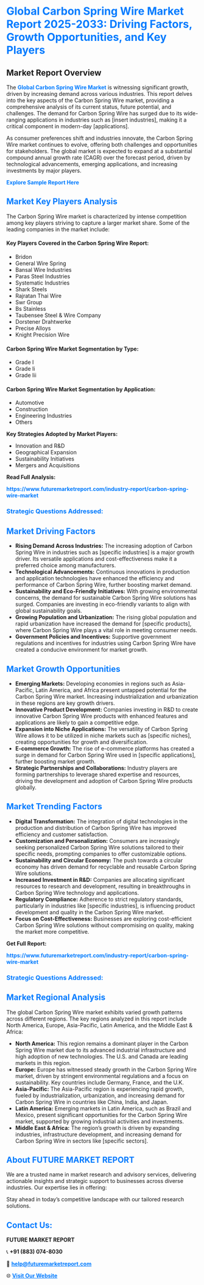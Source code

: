 <h1 style="color: #007BFF;">Global Carbon Spring Wire Market Report 2025-2033: Driving Factors, Growth Opportunities, and Key Players</h1>

<section id="overview">
<h2>Market Report Overview</h2>
<p>The <a href="https://www.futuremarketreport.com/industry-report/carbon-spring-wire-market" style="color: #007BFF; text-decoration: none;"><strong>Global Carbon Spring Wire Market</strong></a> is witnessing significant growth, driven by increasing demand across various industries. This report delves into the key aspects of the Carbon Spring Wire market, providing a comprehensive analysis of its current status, future potential, and challenges. The demand for Carbon Spring Wire has surged due to its wide-ranging applications in industries such as [insert industries], making it a critical component in modern-day [applications].</p>
<p>As consumer preferences shift and industries innovate, the Carbon Spring Wire market continues to evolve, offering both challenges and opportunities for stakeholders. The global market is expected to expand at a substantial compound annual growth rate (CAGR) over the forecast period, driven by technological advancements, emerging applications, and increasing investments by major players.</p>
</section>

<section id="overview">
<p><a href="https://www.futuremarketreport.com/request-sample/reportId=31019" style="color: #007BFF; text-decoration: none;"><strong>Explore Sample Report Here</strong></a></p>
</section>

<section id="key-players">
<h2 style="color: #007BFF;">Market Key Players Analysis</h2>
<p>The Carbon Spring Wire market is characterized by intense competition among key players striving to capture a larger market share. Some of the leading companies in the market include:</p>
<h4>Key Players Covered in the Carbon Spring Wire Report:</h4>
<ul><li>Bridon</li><li>General Wire Spring</li><li>Bansal Wire Industries</li><li>Paras Steel Industries</li><li>Systematic Industries</li><li>Shark Steels</li><li>Rajratan Thai Wire</li><li>Swr Group</li><li>Bs Stainless</li><li>Taubensee Steel &amp; Wire Company</li><li>Dorstener Drahtwerke</li><li>Precise Alloys</li><li>Knight Precision Wire</li></ul>
<h4>Carbon Spring Wire Market Segmentation by Type:</h4>
<ul><li>Grade I</li><li>Grade Ii</li><li>Grade Iii</li></ul>

<h4>Carbon Spring Wire Market Segmentation by Application:</h4>
<ul><li>Automotive</li><li>Construction</li><li>Engineering Industries</li><li>Others</li></ul>
<p><strong>Key Strategies Adopted by Market Players:</strong></p>
<ul>
<li>Innovation and R&D</li>
<li>Geographical Expansion</li>
<li>Sustainability Initiatives</li>
<li>Mergers and Acquisitions</li>
</ul>
</section>

<section>
<p><strong>Read Full Analysis: </strong></p><a href="https://www.futuremarketreport.com/industry-report/carbon-spring-wire-market" style="color: #007BFF; text-decoration: none;"><strong>https://www.futuremarketreport.com/industry-report/carbon-spring-wire-market</strong></a>
<h3 style="color: #007BFF;">Strategic Questions Addressed:</h3>
</section>

<section id="driving-factors">
<h2 style="color: #007BFF;">Market Driving Factors</h2>
<ul>
<li><strong>Rising Demand Across Industries:</strong> The increasing adoption of Carbon Spring Wire in industries such as [specific industries] is a major growth driver. Its versatile applications and cost-effectiveness make it a preferred choice among manufacturers.</li>
<li><strong>Technological Advancements:</strong> Continuous innovations in production and application technologies have enhanced the efficiency and performance of Carbon Spring Wire, further boosting market demand.</li>
<li><strong>Sustainability and Eco-Friendly Initiatives:</strong> With growing environmental concerns, the demand for sustainable Carbon Spring Wire solutions has surged. Companies are investing in eco-friendly variants to align with global sustainability goals.</li>
<li><strong>Growing Population and Urbanization:</strong> The rising global population and rapid urbanization have increased the demand for [specific products], where Carbon Spring Wire plays a vital role in meeting consumer needs.</li>
<li><strong>Government Policies and Incentives:</strong> Supportive government regulations and incentives for industries using Carbon Spring Wire have created a conducive environment for market growth.</li>
</ul>
</section>

<section id="growth-opportunities">
<h2 style="color: #007BFF;">Market Growth Opportunities</h2>
<ul>
<li><strong>Emerging Markets:</strong> Developing economies in regions such as Asia-Pacific, Latin America, and Africa present untapped potential for the Carbon Spring Wire market. Increasing industrialization and urbanization in these regions are key growth drivers.</li>
<li><strong>Innovative Product Development:</strong> Companies investing in R&D to create innovative Carbon Spring Wire products with enhanced features and applications are likely to gain a competitive edge.</li>
<li><strong>Expansion into Niche Applications:</strong> The versatility of Carbon Spring Wire allows it to be utilized in niche markets such as [specific niches], creating opportunities for growth and diversification.</li>
<li><strong>E-commerce Growth:</strong> The rise of e-commerce platforms has created a surge in demand for Carbon Spring Wire used in [specific applications], further boosting market growth.</li>
<li><strong>Strategic Partnerships and Collaborations:</strong> Industry players are forming partnerships to leverage shared expertise and resources, driving the development and adoption of Carbon Spring Wire products globally.</li>
</ul>
</section>

<section id="trending-factors">
<h2 style="color: #007BFF;">Market Trending Factors</h2>
<ul>
<li><strong>Digital Transformation:</strong> The integration of digital technologies in the production and distribution of Carbon Spring Wire has improved efficiency and customer satisfaction.</li>
<li><strong>Customization and Personalization:</strong> Consumers are increasingly seeking personalized Carbon Spring Wire solutions tailored to their specific needs, prompting companies to offer customizable options.</li>
<li><strong>Sustainability and Circular Economy:</strong> The push towards a circular economy has driven demand for recyclable and reusable Carbon Spring Wire solutions.</li>
<li><strong>Increased Investment in R&D:</strong> Companies are allocating significant resources to research and development, resulting in breakthroughs in Carbon Spring Wire technology and applications.</li>
<li><strong>Regulatory Compliance:</strong> Adherence to strict regulatory standards, particularly in industries like [specific industries], is influencing product development and quality in the Carbon Spring Wire market.</li>
<li><strong>Focus on Cost-Effectiveness:</strong> Businesses are exploring cost-efficient Carbon Spring Wire solutions without compromising on quality, making the market more competitive.</li>
</ul>
</section>

<section>
<p><strong>Get Full Report: </strong></p><a href="https://www.futuremarketreport.com/industry-report/carbon-spring-wire-market" style="color: #007BFF; text-decoration: none;"><strong>https://www.futuremarketreport.com/industry-report/carbon-spring-wire-market</strong></a>
<h3 style="color: #007BFF;">Strategic Questions Addressed:</h3>
</section>


<section id="regional-analysis">
<h2 style="color: #007BFF;">Market Regional Analysis</h2>
<p>The global Carbon Spring Wire market exhibits varied growth patterns across different regions. The key regions analyzed in this report include North America, Europe, Asia-Pacific, Latin America, and the Middle East & Africa:</p>
<ul>
<li><strong>North America:</strong> This region remains a dominant player in the Carbon Spring Wire market due to its advanced industrial infrastructure and high adoption of new technologies. The U.S. and Canada are leading markets in this region.</li>
<li><strong>Europe:</strong> Europe has witnessed steady growth in the Carbon Spring Wire market, driven by stringent environmental regulations and a focus on sustainability. Key countries include Germany, France, and the U.K.</li>
<li><strong>Asia-Pacific:</strong> The Asia-Pacific region is experiencing rapid growth, fueled by industrialization, urbanization, and increasing demand for Carbon Spring Wire in countries like China, India, and Japan.</li>
<li><strong>Latin America:</strong> Emerging markets in Latin America, such as Brazil and Mexico, present significant opportunities for the Carbon Spring Wire market, supported by growing industrial activities and investments.</li>
<li><strong>Middle East & Africa:</strong> The region’s growth is driven by expanding industries, infrastructure development, and increasing demand for Carbon Spring Wire in sectors like [specific sectors].</li>
</ul>
</section>

<footer>
<h2 style="color: #007BFF;">About FUTURE MARKET REPORT</h2>
<p>We are a trusted name in market research and advisory services, delivering actionable insights and strategic support to businesses across diverse industries. Our expertise lies in offering:</p>

<p>Stay ahead in today’s competitive landscape with our tailored research solutions.</p>

<h2 style="color: #007BFF;">Contact Us:</h2>
<p><strong>FUTURE MARKET REPORT</strong></p>
<p>📞 <strong>+91 (883) 074-8030</strong></p>
<p>📧 <strong><a href="mailto:help@futuremarketreport.com" style="color: #007BFF;">help@futuremarketreport.com</a></strong></p>
<p>🌐 <strong><a href="https://www.futuremarketreport.com/" style="color: #007BFF;">Visit Our Website</a></strong></p>
</footer>